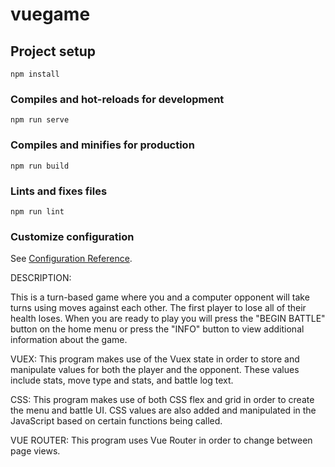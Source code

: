 # vuegame

## Project setup
```
npm install
```

### Compiles and hot-reloads for development
```
npm run serve
```

### Compiles and minifies for production
```
npm run build
```

### Lints and fixes files
```
npm run lint
```

### Customize configuration
See [Configuration Reference](https://cli.vuejs.org/config/).

DESCRIPTION:

This is a turn-based game where you and a computer opponent will take turns using moves against each other. The first player to lose all of their health loses. When you are ready to play you will press the "BEGIN BATTLE" button on the home menu or press the "INFO" button to view additional information about the game. 

VUEX:
This program makes use of the Vuex state in order to store and manipulate values for both the player and the opponent. These values include stats, move type and stats, and battle log text.

CSS: 
This program makes use of both CSS flex and grid in order to create the menu and battle UI. CSS values are also added and manipulated in the JavaScript based on certain functions being called.

VUE ROUTER:
This program uses Vue Router in order to change between page views.
